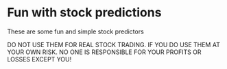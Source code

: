 # Fun with stock predictions

These are some fun and simple stock predictors

DO NOT USE THEM FOR REAL STOCK TRADING. IF YOU DO 
USE THEM AT YOUR OWN RISK. NO ONE IS RESPONSIBLE 
FOR YOUR PROFITS OR LOSSES EXCEPT YOU!

